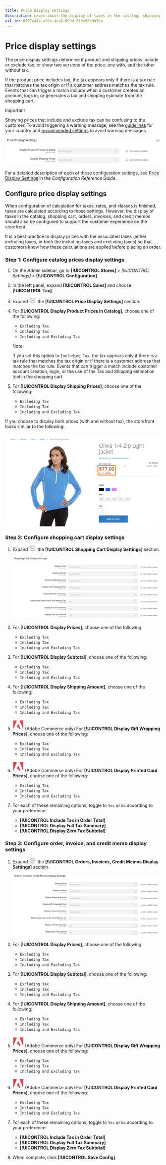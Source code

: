 ```yaml
---
title: Price display settings
description: Learn about the display of taxes in the catalog, shopping cart, orders, invoices, and credit memos to support the customer experience.
exl-id: 6f97c474-ef6e-4ca6-899d-812c58b993ca
---
```

# Price display settings

The price display settings determine if product and shipping prices include or exclude tax, or show two versions of the price; one with, and the other without tax.

If the product price includes tax, the tax appears only if there is a tax rule that matches the tax origin or if a customer address matches the tax rule. Events that can trigger a match include when a customer creates an account, logs in, or generates a tax and shipping estimate from the shopping cart.

>[!IMPORTANT]
>
>Showing prices that include and exclude tax can be confusing to the customer. To avoid triggering a warning message, see the [guidelines](international-tax-guidelines.md) for your country and [recommended settings](taxes.md#warning-messages) to avoid warning messages.

![Price Display Settings](../configuration-reference/sales/assets/tax-price-display-settings.png)<!-- zoom -->

For a detailed description of each of these configuration settings, see [Price Display Settings](https://docs.magento.com/user-guide/configuration/sales/tax.html#price-display-settings) in the _Configuration Reference Guide_.

## Configure price display settings

When configuration of calculation for taxes, rates, and classes is finished, taxes are calculated according to those settings. However, the display of taxes in the catalog, shopping cart, orders, invoices, and credit memos should also be configured to support the customer experience on the storefront.

It is a best practice to display prices with the associated taxes (either including taxes, or both the including taxes and excluding taxes) so that customers know how these calculations are applied before placing an order.

### Step 1: Configure catalog prices display settings

1. On the _Admin_ sidebar, go to **[!UICONTROL Stores]** > _[!UICONTROL Settings]_ > **[!UICONTROL Configuration]**.

1. In the left panel, expand **[!UICONTROL Sales]** and choose **[!UICONTROL Tax]**.

1. Expand ![Expansion selector](../assets/icon-display-expand.png) the **[!UICONTROL Price Display Settings]** section.

1. For **[!UICONTROL Display Product Prices in Catalog]**, choose one of the following:

   - `Excluding Tax`
   - `Including Tax`
   - `Including and Excluding Tax`

   >[!NOTE]
   >
   >If you set this option to `Including Tax`, the tax appears only if there is a tax rule that matches the tax origin or if there is a customer address that matches the tax rule. Events that can trigger a match include customer account creation, login, or the use of the Tax and Shipping estimation tool in the shopping cart.

1. For **[!UICONTROL Display Shipping Prices]**, choose one of the following:

   - `Excluding Tax`
   - `Including Tax`
   - `Including and Excluding Tax`

If you choose to display both prices (with and without tax), the storefront looks similar to the following:

   ![Example of price display including taxes on the storefront](./assets/catalog-prices-tax.png)<!-- zoom -->

### Step 2: Configure shopping cart display settings

1. Expand ![Expansion selector](../assets/icon-display-expand.png) the **[!UICONTROL Shopping Cart Display Settings]** section.

   ![Shopping Cart Display Settings](../configuration-reference/sales/assets/tax-shopping-cart-display-settings.png)<!-- zoom -->

1. For **[!UICONTROL Display Prices]**, choose one of the following:

   - `Excluding Tax`
   - `Including Tax`
   - `Including and Excluding Tax`

1. For **[!UICONTROL Display Subtotal]**, choose one of the following:

   - `Excluding Tax`
   - `Including Tax`
   - `Including and Excluding Tax`

1. For **[!UICONTROL Display Shipping Amount]**, choose one of the following:

   - `Excluding Tax`
   - `Including Tax`
   - `Including and Excluding Tax`

1. ![Adobe Commerce](../assets/adobe-logo.svg) (Adobe Commerce only) For **[!UICONTROL Display Gift Wrapping Prices]**, choose one of the following:

   - `Excluding Tax`
   - `Including Tax`
   - `Including and Excluding Tax`

1. ![Adobe Commerce](../assets/adobe-logo.svg) (Adobe Commerce only) For **[!UICONTROL Display Printed Card Prices]**, choose one of the following:

   - `Excluding Tax`
   - `Including Tax`
   - `Including and Excluding Tax`

1. For each of these remaining options, toggle to `Yes` or `No` according to your preference:

   - **[!UICONTROL Include Tax in Order Total]**
   - **[!UICONTROL Display Full Tax Summary]**
   - **[!UICONTROL Display Zero Tax Subtotal]**

### Step 3: Configure order, invoice, and credit memo display settings

1. Expand ![Expansion selector](../assets/icon-display-expand.png) the **[!UICONTROL Orders, Invoices, Credit Memos Display Settings]** section.

   ![Orders, Invoices, Credit Memos Display Settings](../configuration-reference/sales/assets/tax-orders-invoices-credit-memos-display-settings.png)<!-- zoom -->

1. For **[!UICONTROL Display Prices]**, choose one of the following:

   - `Excluding Tax`
   - `Including Tax`
   - `Including and Excluding Tax`

1. For **[!UICONTROL Display Subtotal]**, choose one of the following:

   - `Excluding Tax`
   - `Including Tax`
   - `Including and Excluding Tax`

1. For **[!UICONTROL Display Shipping Amount]**, choose one of the following:

   - `Excluding Tax`
   - `Including Tax`
   - `Including and Excluding Tax`

1. ![Adobe Commerce](../assets/adobe-logo.svg) (Adobe Commerce only) For **[!UICONTROL Display Gift Wrapping Prices]**, choose one of the following:

   - `Excluding Tax`
   - `Including Tax`
   - `Including and Excluding Tax`

1. ![Adobe Commerce](../assets/adobe-logo.svg) (Adobe Commerce only) For **[!UICONTROL Display Printed Card Prices]**, choose one of the following:

   - `Excluding Tax`
   - `Including Tax`
   - `Including and Excluding Tax`

1. For each of these remaining options, toggle to `Yes` or `No` according to your preference:

   - **[!UICONTROL Include Tax in Order Total]**
   - **[!UICONTROL Display Full Tax Summary]**
   - **[!UICONTROL Display Zero Tax Subtotal]**

1. When complete, click **[!UICONTROL Save Config]**.
